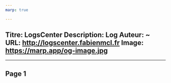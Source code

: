 ```yaml
---
marp: true

---
```

Titre: LogsCenter
Description: Log
Auteur: ~
URL: http://logscenter.fabienmcl.fr
Image: https://marp.app/og-image.jpg
---

---
Page 1
---
